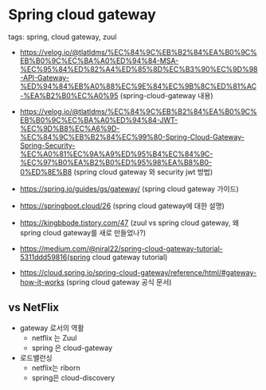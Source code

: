 # Spring cloud gateway
tags: spring, cloud gateway, zuul

 - https://velog.io/@tlatldms/%EC%84%9C%EB%B2%84%EA%B0%9C%EB%B0%9C%EC%BA%A0%ED%94%84-MSA-%EC%95%84%ED%82%A4%ED%85%8D%EC%B3%90%EC%9D%98-API-Gateway-%ED%94%84%EB%A0%88%EC%9E%84%EC%9B%8C%ED%81%AC-%EA%B2%B0%EC%A0%95 (spring-cloud-gateway 내용)

- https://velog.io/@tlatldms/%EC%84%9C%EB%B2%84%EA%B0%9C%EB%B0%9C%EC%BA%A0%ED%94%84-JWT-%EC%9D%B8%EC%A6%9D-%EC%84%9C%EB%B2%84%EC%99%80-Spring-Cloud-Gateway-Spring-Security-%EC%A0%81%EC%9A%A9%ED%95%B4%EC%84%9C-%EC%97%B0%EA%B2%B0%ED%95%98%EA%B8%B0-0%ED%8E%B8 (spring cloud gateway 와 security jwt 방법)

- https://spring.io/guides/gs/gateway/ (spring cloud gateway 가이드)
- https://springboot.cloud/26 (spring cloud gateway에 대한 설명)

- https://kingbbode.tistory.com/47 (zuul vs spring cloud gateway, 왜 spring cloud gateway를 새로 만들었나?)

- https://medium.com/@niral22/spring-cloud-gateway-tutorial-5311ddd59816(spring cloud gateway tutorial)

- https://cloud.spring.io/spring-cloud-gateway/reference/html/#gateway-how-it-works (spring cloud gateway 공식 문서)

## vs NetFlix
- gateway 로서의 역활
    - netflix 는 Zuul
    - spring 은 cloud-gateway
- 로드밸런싱
    - netflix는 riborn
    - spring은 cloud-discovery

